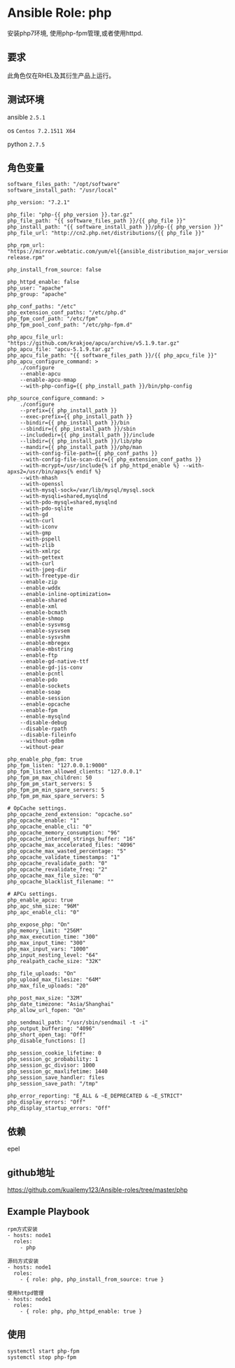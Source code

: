 # Ansible Role: php

安装php7环境, 使用php-fpm管理,或者使用httpd.

## 要求

此角色仅在RHEL及其衍生产品上运行。

## 测试环境

ansible `2.5.1`

os `Centos 7.2.1511 X64`

python `2.7.5`

## 角色变量
    software_files_path: "/opt/software"
    software_install_path: "/usr/local"

    php_version: "7.2.1"

    php_file: "php-{{ php_version }}.tar.gz"
    php_file_path: "{{ software_files_path }}/{{ php_file }}"
    php_install_path: "{{ software_install_path }}/php-{{ php_version }}"
    php_file_url: "http://cn2.php.net/distributions/{{ php_file }}"

    php_rpm_url: "https://mirror.webtatic.com/yum/el{{ansible_distribution_major_version}}/webtatic-release.rpm"

    php_install_from_source: false

    php_httpd_enable: false
    php_user: "apache"
    php_group: "apache"

    php_conf_paths: "/etc"
    php_extension_conf_paths: "/etc/php.d"
    php_fpm_conf_path: "/etc/fpm"
    php_fpm_pool_conf_path: "/etc/php-fpm.d"

    php_apcu_file_url: "https://github.com/krakjoe/apcu/archive/v5.1.9.tar.gz"
    php_apcu_file: "apcu-5.1.9.tar.gz"
    php_apcu_file_path: "{{ software_files_path }}/{{ php_apcu_file }}"
    php_apcu_configure_command: >
        ./configure
        --enable-apcu
        --enable-apcu-mmap
        --with-php-config={{ php_install_path }}/bin/php-config
     
    php_source_configure_command: >
        ./configure
        --prefix={{ php_install_path }}
        --exec-prefix={{ php_install_path }}
        --bindir={{ php_install_path }}/bin
        --sbindir={{ php_install_path }}/sbin
        --includedir={{ php_install_path }}/include
        --libdir={{ php_install_path }}/lib/php
        --mandir={{ php_install_path }}/php/man
        --with-config-file-path={{ php_conf_paths }}
        --with-config-file-scan-dir={{ php_extension_conf_paths }}
        --with-mcrypt=/usr/include{% if php_httpd_enable %} --with-apxs2=/usr/bin/apxs{% endif %}
        --with-mhash
        --with-openssl
        --with-mysql-sock=/var/lib/mysql/mysql.sock
        --with-mysqli=shared,mysqlnd
        --with-pdo-mysql=shared,mysqlnd
        --with-pdo-sqlite
        --with-gd
        --with-curl
        --with-iconv
        --with-gmp
        --with-pspell
        --with-zlib
        --with-xmlrpc
        --with-gettext
        --with-curl
        --with-jpeg-dir
        --with-freetype-dir
        --enable-zip
        --enable-wddx
        --enable-inline-optimization=
        --enable-shared
        --enable-xml
        --enable-bcmath
        --enable-shmop
        --enable-sysvmsg
        --enable-sysvsem
        --enable-sysvshm
        --enable-mbregex
        --enable-mbstring
        --enable-ftp
        --enable-gd-native-ttf
        --enable-gd-jis-conv
        --enable-pcntl
        --enable-pdo
        --enable-sockets
        --enable-soap
        --enable-session
        --enable-opcache
        --enable-fpm
        --enable-mysqlnd
        --disable-debug
        --disable-rpath
        --disable-fileinfo
        --without-gdbm
        --without-pear
        
    php_enable_php_fpm: true
    php_fpm_listen: "127.0.0.1:9000"
    php_fpm_listen_allowed_clients: "127.0.0.1"
    php_fpm_pm_max_children: 50
    php_fpm_pm_start_servers: 5
    php_fpm_pm_min_spare_servers: 5
    php_fpm_pm_max_spare_servers: 5

    # OpCache settings.
    php_opcache_zend_extension: "opcache.so"
    php_opcache_enable: "1"
    php_opcache_enable_cli: "0"
    php_opcache_memory_consumption: "96"
    php_opcache_interned_strings_buffer: "16"
    php_opcache_max_accelerated_files: "4096"
    php_opcache_max_wasted_percentage: "5"
    php_opcache_validate_timestamps: "1"
    php_opcache_revalidate_path: "0"
    php_opcache_revalidate_freq: "2"
    php_opcache_max_file_size: "0"
    php_opcache_blacklist_filename: ""

    # APCu settings.
    php_enable_apcu: true
    php_apc_shm_size: "96M"
    php_apc_enable_cli: "0"

    php_expose_php: "On"
    php_memory_limit: "256M"
    php_max_execution_time: "300"
    php_max_input_time: "300"
    php_max_input_vars: "1000"
    php_input_nesting_level: "64"
    php_realpath_cache_size: "32K"

    php_file_uploads: "On"
    php_upload_max_filesize: "64M"
    php_max_file_uploads: "20"

    php_post_max_size: "32M"
    php_date_timezone: "Asia/Shanghai"
    php_allow_url_fopen: "On"

    php_sendmail_path: "/usr/sbin/sendmail -t -i"
    php_output_buffering: "4096"
    php_short_open_tag: "Off"
    php_disable_functions: []

    php_session_cookie_lifetime: 0
    php_session_gc_probability: 1
    php_session_gc_divisor: 1000
    php_session_gc_maxlifetime: 1440
    php_session_save_handler: files
    php_session_save_path: "/tmp"

    php_error_reporting: "E_ALL & ~E_DEPRECATED & ~E_STRICT"
    php_display_errors: "Off"
    php_display_startup_errors: "Off"


## 依赖

epel

## github地址
https://github.com/kuailemy123/Ansible-roles/tree/master/php

## Example Playbook
    
    rpm方式安装
    - hosts: node1
      roles:
        - php
        
    源码方式安装
    - hosts: node1
      roles:
        - { role: php, php_install_from_source: true }
        
    使用httpd管理
    - hosts: node1
      roles:
        - { role: php, php_httpd_enable: true }
      

## 使用

```
systemctl start php-fpm
systemctl stop php-fpm
```